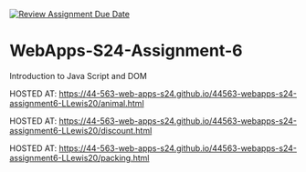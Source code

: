 [![Review Assignment Due Date](https://classroom.github.com/assets/deadline-readme-button-24ddc0f5d75046c5622901739e7c5dd533143b0c8e959d652212380cedb1ea36.svg)](https://classroom.github.com/a/1Z6dGCon)
# WebApps-S24-Assignment-6
Introduction to Java Script and DOM

HOSTED AT: https://44-563-web-apps-s24.github.io/44563-webapps-s24-assignment6-LLewis20/animal.html

HOSTED AT: https://44-563-web-apps-s24.github.io/44563-webapps-s24-assignment6-LLewis20/discount.html

HOSTED AT: https://44-563-web-apps-s24.github.io/44563-webapps-s24-assignment6-LLewis20/packing.html
